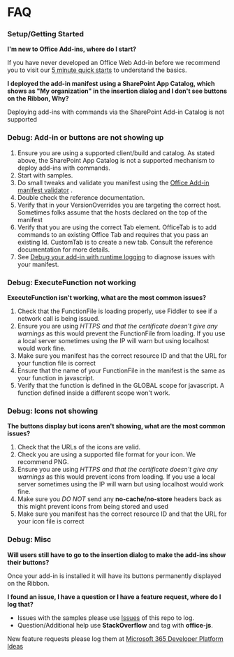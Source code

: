# FAQ

### Setup/Getting Started

**I'm new to Office Add-ins, where do I start?**

If you have never developed an Office Web Add-in before we recommend you to visit our [5 minute quick starts](https://learn.microsoft.com/office/dev/add-ins/quickstarts/excel-quickstart-jquery) to understand the basics.

**I deployed the add-in manifest using a SharePoint App Catalog, which shows as "My organization" in the insertion dialog and I don't see buttons on the Ribbon, Why?**

Deploying add-ins with commands via the SharePoint Add-in Catalog is not supported

### Debug: Add-in or buttons are not showing up

1.  Ensure you are using a supported client/build and catalog. As stated above, the SharePoint App Catalog is not a supported mechanism to deploy add-ins with commands.
2.  Start with samples.
3.  Do small tweaks and validate you manifest using the [Office Add-in manifest validator](https://github.com/OfficeDev/Office-Addin-Scripts/blob/master/packages/office-addin-manifest/README.md) .
4.  Double check the reference documentation.
5.  Verify that in your VersionOverrides you are targeting the correct host. Sometimes folks assume that the hosts declared on the top of the manifest
6.  Verify that you are using the correct Tab element. OfficeTab is to add commands to an existing Office Tab and requires that you pass an existing Id. CustomTab is to create a new tab. Consult the reference documentation for more details.
7.  See [Debug your add-in with runtime logging](https://learn.microsoft.com/en-us/office/dev/add-ins/testing/runtime-logging) to diagnose issues with your manifest.

### Debug: ExecuteFunction not working

**ExecuteFunction isn't working, what are the most common issues?**

1.  Check that the FunctionFile is loading properly, use Fiddler to see if a network call is being issued.
2.  Ensure you are using _HTTPS and that the certificate doesn't give any warnings_ as this would prevent the FunctionFile from loading. If you use a local server sometimes using the IP will warn but using localhost would work fine.
3.  Make sure you manifest has the correct resource ID and that the URL for your function file is correct
4.  Ensure that the name of your FunctionFile in the manifest is the same as your function in javascript.
5.  Verify that the function is defined in the GLOBAL scope for javascript. A function defined inside a different scope won't work.

### Debug: Icons not showing

**The buttons display but icons aren't showing, what are the most common issues?**

1.  Check that the URLs of the icons are valid.
2.  Check you are using a supported file format for your icon. We recommend PNG.
3.  Ensure you are using _HTTPS and that the certificate doesn't give any warnings_ as this would prevent icons from loading. If you use a local server sometimes using the IP will warn but using localhost would work fine.
4.  Make sure you _DO NOT_ send any **no-cache/no-store** headers back as this might prevent icons from being stored and used
5.  Make sure you manifest has the correct resource ID and that the URL for your icon file is correct

### Debug: Misc

**Will users still have to go to the insertion dialog to make the add-ins show their buttons?**

Once your add-in is installed it will have its buttons permanently displayed on the Ribbon.

**I found an issue, I have a question or I have a feature request, where do I log that?**

*   Issues with the samples please use [Issues](https://github.com/OfficeDev/PnP-OfficeAddins/issues) of this repo to log.
*   Question/Additional help use **StackOverflow** and tag with **office-js**.

New feature requests please log them at [Microsoft 365 Developer Platform Ideas](https://techcommunity.microsoft.com/t5/microsoft-365-developer-platform/idb-p/Microsoft365DeveloperPlatform)
